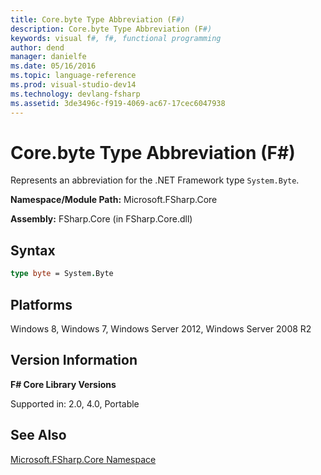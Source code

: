 ```yaml
---
title: Core.byte Type Abbreviation (F#)
description: Core.byte Type Abbreviation (F#)
keywords: visual f#, f#, functional programming
author: dend
manager: danielfe
ms.date: 05/16/2016
ms.topic: language-reference
ms.prod: visual-studio-dev14
ms.technology: devlang-fsharp
ms.assetid: 3de3496c-f919-4069-ac67-17cec6047938 
---
```


# Core.byte Type Abbreviation (F#)

Represents an abbreviation for the .NET Framework type `System.Byte`.

**Namespace/Module Path:** Microsoft.FSharp.Core

**Assembly:** FSharp.Core (in FSharp.Core.dll)


## Syntax

```fsharp
type byte = System.Byte
```

## Platforms
Windows 8, Windows 7, Windows Server 2012, Windows Server 2008 R2

## Version Information
**F# Core Library Versions**

Supported in: 2.0, 4.0, Portable

## See Also
[Microsoft.FSharp.Core Namespace](Microsoft.FSharp.Core-Namespace-%5BFSharp%5D.md)